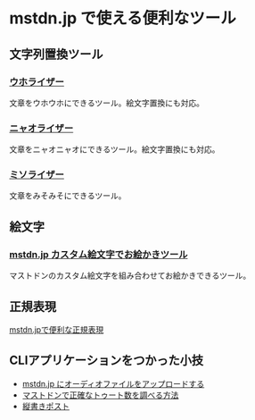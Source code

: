 # mstdn.jp で使える便利なツール

## 文字列置換ツール

### [ウホライザー](http://ypsilon.html.xdomain.jp/uho.html)

文章をウホウホにできるツール。絵文字置換にも対応。

### [ニャオライザー](http://ypsilon.html.xdomain.jp/meow.html)

文章をニャオニャオにできるツール。絵文字置換にも対応。

### [ミソライザー](https://mamemomonga.github.io/misorizer/)

文章をみそみそにできるツール。

## 絵文字

### [mstdn.jp カスタム絵文字でお絵かきツール](https://mamemomonga.github.io/mastodon-custom-emoji-oekaki/#mstdn.jp)

マストドンのカスタム絵文字を組み合わせてお絵かきできるツール。

## 正規表現

[mstdn.jpで便利な正規表現](regex.md)

## CLIアプリケーションをつかった小技

* [mstdn.jp にオーディオファイルをアップロードする](audio_upload.md)
* [マストドンで正確なトゥート数を調べる方法](statuses_count.md)
* [縦書きポスト](tategaki.md)
